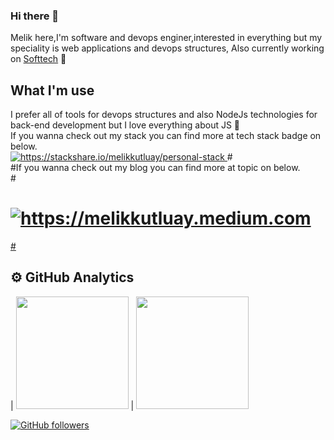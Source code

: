 ### Hi there 👋

<!--
**melikkutluay/melikkutluay** is a ✨ _special_ ✨ repository because its `README.md` (this file) appears on your GitHub profile.

Here are some ideas to get you started:

- 🔭 I’m currently working on ...
- 🌱 I’m currently learning ...
- 👯 I’m looking to collaborate on ...
- 🤔 I’m looking for help with ...
- 💬 Ask me about ...
- 📫 How to reach me: ...
- 😄 Pronouns: ...
- ⚡ Fun fact: ...
-->
Melik here,I'm software and devops enginer,interested in everything but my speciality is web applications and devops structures, Also currently working on [Softtech](https://softtech.com.tr/) 🔭
<br/>
## What I'm use
I prefer all of tools for devops structures and also NodeJs technologies for back-end development but I love everything about JS 🌱
<br/>
If you wanna check out my stack you can find more at tech stack badge on below.<br/>
<a href="https://stackshare.io/melikkutluay/personal-stack">
    <img src="http://img.shields.io/badge/tech-stack-0690fa.svg?style=flat" alt="https://stackshare.io/melikkutluay/personal-stack">
</a>
#<br/>
#If you wanna check out my blog you can find more at topic on below.<br/>
#<a href="https://melikkutluay.medium.com">
#    <img src="https://img.shields.io/badge/medium-blog-0690fa.svg" alt="https://melikkutluay.medium.com">
#</a>


## ⚙️ GitHub Analytics

| <img height="180em" src="https://github-readme-stats-eight-theta.vercel.app/api?username=melikkutluay&show_icons=true&theme=radical&include_all_commits=true&count_private=true"/>    | <img height="180em" src="https://github-readme-stats-eight-theta.vercel.app/api/top-langs/?username=melikkutluay&layout=compact&langs_count=8&theme=radical"/>   

[![GitHub followers](https://img.shields.io/github/followers/melikkutluay?style=social)](https://www.github.com/melikkutluay)
